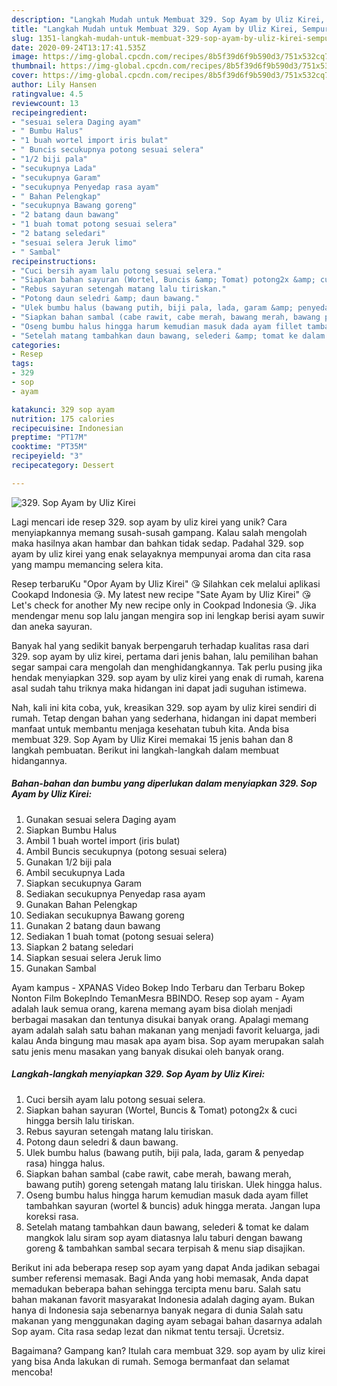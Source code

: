 ```yaml
---
description: "Langkah Mudah untuk Membuat 329. Sop Ayam by Uliz Kirei, Sempurna"
title: "Langkah Mudah untuk Membuat 329. Sop Ayam by Uliz Kirei, Sempurna"
slug: 1351-langkah-mudah-untuk-membuat-329-sop-ayam-by-uliz-kirei-sempurna
date: 2020-09-24T13:17:41.535Z
image: https://img-global.cpcdn.com/recipes/8b5f39d6f9b590d3/751x532cq70/329-sop-ayam-by-uliz-kirei-foto-resep-utama.jpg
thumbnail: https://img-global.cpcdn.com/recipes/8b5f39d6f9b590d3/751x532cq70/329-sop-ayam-by-uliz-kirei-foto-resep-utama.jpg
cover: https://img-global.cpcdn.com/recipes/8b5f39d6f9b590d3/751x532cq70/329-sop-ayam-by-uliz-kirei-foto-resep-utama.jpg
author: Lily Hansen
ratingvalue: 4.5
reviewcount: 13
recipeingredient:
- "sesuai selera Daging ayam"
- " Bumbu Halus"
- "1 buah wortel import iris bulat"
- " Buncis secukupnya potong sesuai selera"
- "1/2 biji pala"
- "secukupnya Lada"
- "secukupnya Garam"
- "secukupnya Penyedap rasa ayam"
- " Bahan Pelengkap"
- "secukupnya Bawang goreng"
- "2 batang daun bawang"
- "1 buah tomat potong sesuai selera"
- "2 batang seledari"
- "sesuai selera Jeruk limo"
- " Sambal"
recipeinstructions:
- "Cuci bersih ayam lalu potong sesuai selera."
- "Siapkan bahan sayuran (Wortel, Buncis &amp; Tomat) potong2x &amp; cuci hingga bersih lalu tiriskan."
- "Rebus sayuran setengah matang lalu tiriskan."
- "Potong daun seledri &amp; daun bawang."
- "Ulek bumbu halus (bawang putih, biji pala, lada, garam &amp; penyedap rasa) hingga halus."
- "Siapkan bahan sambal (cabe rawit, cabe merah, bawang merah, bawang putih) goreng setengah matang lalu tiriskan. Ulek hingga halus."
- "Oseng bumbu halus hingga harum kemudian masuk dada ayam fillet tambahkan sayuran (wortel &amp; buncis) aduk hingga merata. Jangan lupa koreksi rasa."
- "Setelah matang tambahkan daun bawang, selederi &amp; tomat ke dalam mangkok lalu siram sop ayam diatasnya lalu taburi dengan bawang goreng &amp; tambahkan sambal secara terpisah &amp; menu siap disajikan."
categories:
- Resep
tags:
- 329
- sop
- ayam

katakunci: 329 sop ayam 
nutrition: 175 calories
recipecuisine: Indonesian
preptime: "PT17M"
cooktime: "PT35M"
recipeyield: "3"
recipecategory: Dessert

---
```



![329. Sop Ayam by Uliz Kirei](https://img-global.cpcdn.com/recipes/8b5f39d6f9b590d3/751x532cq70/329-sop-ayam-by-uliz-kirei-foto-resep-utama.jpg)

Lagi mencari ide resep 329. sop ayam by uliz kirei yang unik? Cara menyiapkannya memang susah-susah gampang. Kalau salah mengolah maka hasilnya akan hambar dan bahkan tidak sedap. Padahal 329. sop ayam by uliz kirei yang enak selayaknya mempunyai aroma dan cita rasa yang mampu memancing selera kita.

Resep terbaruKu &#34;Opor Ayam by Uliz Kirei&#34; 😘 Silahkan cek melalui aplikasi Cookapd Indonesia 😘. My latest new recipe &#34;Sate Ayam by Uliz Kirei&#34; 😘 Let&#39;s check for another My new recipe only in Cookpad Indonesia 😘. Jika mendengar menu sop lalu jangan mengira sop ini lengkap berisi ayam suwir dan aneka sayuran.

Banyak hal yang sedikit banyak berpengaruh terhadap kualitas rasa dari 329. sop ayam by uliz kirei, pertama dari jenis bahan, lalu pemilihan bahan segar sampai cara mengolah dan menghidangkannya. Tak perlu pusing jika hendak menyiapkan 329. sop ayam by uliz kirei yang enak di rumah, karena asal sudah tahu triknya maka hidangan ini dapat jadi suguhan istimewa.


Nah, kali ini kita coba, yuk, kreasikan 329. sop ayam by uliz kirei sendiri di rumah. Tetap dengan bahan yang sederhana, hidangan ini dapat memberi manfaat untuk membantu menjaga kesehatan tubuh kita. Anda bisa membuat 329. Sop Ayam by Uliz Kirei memakai 15 jenis bahan dan 8 langkah pembuatan. Berikut ini langkah-langkah dalam membuat hidangannya.

<!--inarticleads1-->

##### Bahan-bahan dan bumbu yang diperlukan dalam menyiapkan 329. Sop Ayam by Uliz Kirei:

1. Gunakan sesuai selera Daging ayam
1. Siapkan  Bumbu Halus
1. Ambil 1 buah wortel import (iris bulat)
1. Ambil  Buncis secukupnya (potong sesuai selera)
1. Gunakan 1/2 biji pala
1. Ambil secukupnya Lada
1. Siapkan secukupnya Garam
1. Sediakan secukupnya Penyedap rasa ayam
1. Gunakan  Bahan Pelengkap
1. Sediakan secukupnya Bawang goreng
1. Gunakan 2 batang daun bawang
1. Sediakan 1 buah tomat (potong sesuai selera)
1. Siapkan 2 batang seledari
1. Siapkan sesuai selera Jeruk limo
1. Gunakan  Sambal


Ayam kampus - XPANAS Video Bokep Indo Terbaru dan Terbaru Bokep Nonton Film BokepIndo TemanMesra BBINDO. Resep sop ayam - Ayam adalah lauk semua orang, karena memang ayam bisa diolah menjadi berbagai masakan dan tentunya disukai banyak orang. Apalagi memang ayam adalah salah satu bahan makanan yang menjadi favorit keluarga, jadi kalau Anda bingung mau masak apa ayam bisa. Sop ayam merupakan salah satu jenis menu masakan yang banyak disukai oleh banyak orang. 

<!--inarticleads2-->

##### Langkah-langkah menyiapkan 329. Sop Ayam by Uliz Kirei:

1. Cuci bersih ayam lalu potong sesuai selera.
1. Siapkan bahan sayuran (Wortel, Buncis &amp; Tomat) potong2x &amp; cuci hingga bersih lalu tiriskan.
1. Rebus sayuran setengah matang lalu tiriskan.
1. Potong daun seledri &amp; daun bawang.
1. Ulek bumbu halus (bawang putih, biji pala, lada, garam &amp; penyedap rasa) hingga halus.
1. Siapkan bahan sambal (cabe rawit, cabe merah, bawang merah, bawang putih) goreng setengah matang lalu tiriskan. Ulek hingga halus.
1. Oseng bumbu halus hingga harum kemudian masuk dada ayam fillet tambahkan sayuran (wortel &amp; buncis) aduk hingga merata. Jangan lupa koreksi rasa.
1. Setelah matang tambahkan daun bawang, selederi &amp; tomat ke dalam mangkok lalu siram sop ayam diatasnya lalu taburi dengan bawang goreng &amp; tambahkan sambal secara terpisah &amp; menu siap disajikan.


Berikut ini ada beberapa resep sop ayam yang dapat Anda jadikan sebagai sumber referensi memasak. Bagi Anda yang hobi memasak, Anda dapat memadukan beberapa bahan sehingga tercipta menu baru. Salah satu bahan makanan favorit masyarakat Indonesia adalah daging ayam. Bukan hanya di Indonesia saja sebenarnya banyak negara di dunia Salah satu makanan yang menggunakan daging ayam sebagai bahan dasarnya adalah Sop ayam. Cita rasa sedap lezat dan nikmat tentu tersaji. Ücretsiz. 

Bagaimana? Gampang kan? Itulah cara membuat 329. sop ayam by uliz kirei yang bisa Anda lakukan di rumah. Semoga bermanfaat dan selamat mencoba!
